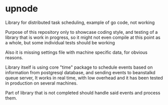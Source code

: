 upnode
======

Library for distributed task scheduling, example of go code, not working

Purpose of this repository only to showcase coding style, and testing of a library that is work in progress, 
so it might not even compile at this point as a whole, but some individual tests should be working

Also it is missing settings file with machine specific data, for obvious reasons.

Library itself is using core "time" package to schedule events based on information from postgresql 
database, and sending events to beanstalkd queue server, It works in real time, with low overhead and it has been 
tested in production on several machines. 

Part of library that is not completed should handle said events and process them.